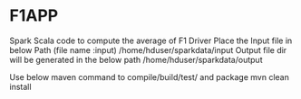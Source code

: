 # F1APP
Spark Scala code to compute the average of F1 Driver
Place the Input file in below Path (file name :input)
/home/hduser/sparkdata/input
Output file dir will be generated in the below path
/home/hduser/sparkdata/output

Use below maven command to compile/build/test/ and package
mvn clean install
